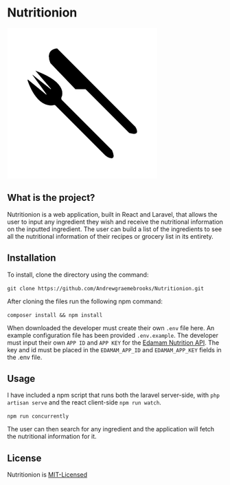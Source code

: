 # Nutritionion

![Nutritionion](media/logo.png)

## What is the project?

Nutritionion is a web application, built in React and Laravel, that allows the user to input any ingredient they wish and receive the nutritional information on the inputted ingredient. The user can build a list of the ingredients to see all the nutritional information of their recipes or grocery list in its entirety.

## Installation

To install, clone the directory using the command:

`git clone https://github.com/Andrewgraemebrooks/Nutritionion.git`

After cloning the files run the following npm command:

`composer install && npm install`

When downloaded the developer must create their own `.env` file here. An example configuration file has been provided `.env.example`. The developer must input their own `APP ID` and `APP KEY` for the [Edamam Nutrition API](https://developer.edamam.com/edamam-nutrition-api). The key and id must be placed in the `EDAMAM_APP_ID` and `EDAMAM_APP_KEY` fields in the .env file.

## Usage

I have included a npm script that runs both the laravel server-side, with `php artisan serve` and the react client-side `npm run watch`. 

`npm run concurrently`

The user can then search for any ingredient and the application will fetch the nutritional information for it.

## License

Nutritionion is [MIT-Licensed](LICENSE)
